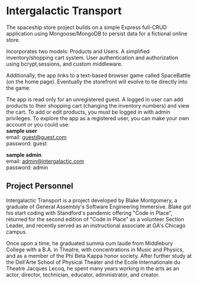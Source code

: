 # Intergalactic Transport
The spaceship store project builds on a simple Express full-CRUD application using Mongoose/MongoDB to persist data for a fictional online store.

Incorporates two models: Products and Users. A simplified inventory/shopping cart system. User authentication and authorization using bcrypt,sessions, and custom middleware.

Additionally, the app links to a text-based browser game called SpaceBattle (on the home page). Eventually the storefront will evolve to tie directly into the game.

The app is read only for an unregistered guest. A logged in user can add products to their shopping cart (changing the inventory numbers) and view the cart. To add or edit products, you must be logged in with admin privileges. To explore the app as a registered user, you can make your own account or you could use:
<br/>
__sample user__<br/>
email: guest@guest.com<br/>
password: guest

__sample admin__<br/>
email: admin@intergalactic.com<br/>
password: admin

## Project Personnel
<p>Intergalactic Transport is a project developed by Blake Montgomery, a graduate of General Assembly's Software Engineering Immersive. Blake got his start coding with Standford's pandemic offering "Code in Place", returned for the second edition of "Code in Place" as a volunteer Section Leader, and recently served as an instructional associate at GA's Chicago campus.</p>

<p>Once upon a time, he graduated summa cum laude from Middlebury College with a B.A. in Theatre, with concentrations in Music and Physics, and as a member of the Phi Beta Kappa honor society. After further study at the Dell'Arte School of Physical Theater and the Ecole Internationale du Theatre Jacques Lecoq, he spent many years working in the arts as an actor, director, technician, educator, administrator, and creator.</p>